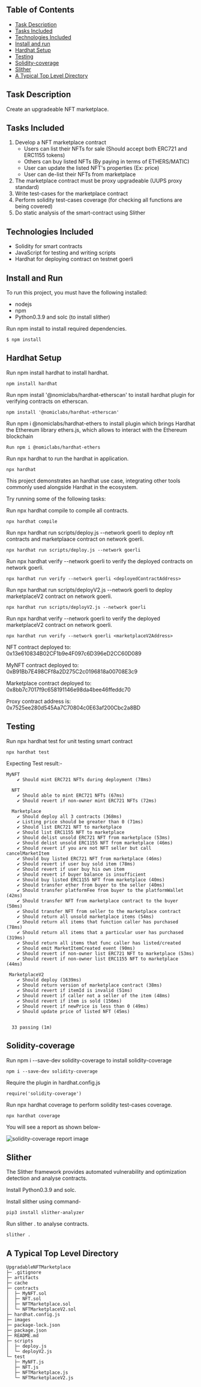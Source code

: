 ## Table of Contents

- [Task Description](#task-description)
- [Tasks Included](#tasks-included)
- [Technologies Included](#technologies-included)
- [Install and run](#install-and-run)
- [Hardhat Setup](#hardhat-setup)
- [Testing](#testing)
- [Solidity-coverage](#solidity-coverage)
- [Slither](#slither)
- [A Typical Top Level Directory](#a-typical-top-level-directory)

## Task Description

Create an upgradeable NFT marketplace.

## Tasks Included

1. Develop a NFT marketplace contract
   - Users can list their NFTs for sale (Should accept both ERC721 and ERC1155 tokens)
   - Others can buy listed NFTs (By paying in terms of ETHERS/MATIC)
   - User can update the listed NFT's properties (Ex: price)
   - User can de-list their NFTs from marketplace
2. The marketplace contract must be proxy upgradeable (UUPS proxy standard)
3. Write test-cases for the marketplace contract
4. Perform solidity test-cases coverage (for checking all functions are being covered)
5. Do static analysis of the smart-contract using Slither

## Technologies Included

- Solidity for smart contracts
- JavaScript for testing and writing scripts
- Hardhat for deploying contract on testnet goerli

## Install and Run

To run this project, you must have the following installed:

- nodejs
- npm
- Python0.3.9 and solc (to install slither)

Run npm install to install required dependencies.

```
$ npm install
```

## Hardhat Setup

Run npm install hardhat to install hardhat.

```
npm install hardhat
```

Run npm install '@nomiclabs/hardhat-etherscan' to install hardhat plugin for verifying contracts on etherscan.

```
npm install '@nomiclabs/hardhat-etherscan'
```

Run npm i @nomiclabs/hardhat-ethers to install plugin which brings Hardhat the Ethereum library ethers.js, which allows to interact with the Ethereum blockchain

```
Run npm i @nomiclabs/hardhat-ethers
```

Run npx hardhat to run the hardhat in application.

```
npx hardhat
```

This project demonstrates an hardhat use case, integrating other tools commonly used alongside Hardhat in the ecosystem.

Try running some of the following tasks:

Run npx hardhat compile to compile all contracts.

```
npx hardhat compile
```

Run npx hardhat run scripts/deploy.js --network goerli to deploy nft contracts and marketplaace contract on network goerli.

```
npx hardhat run scripts/deploy.js --network goerli
```

Run npx hardhat verify --network goerli <deployedContractAddress> to verify the deployed contracts on network goerli.

```
npx hardhat run verify --network goerli <deployedContractAddress>
```

Run npx hardhat run scripts/deployV2.js --network goerli to deploy marketplaceV2 contract on network goerli.

```
npx hardhat run scripts/deployV2.js --network goerli
```

Run npx hardhat verify --network goerli <marketplaceV2Address> to verify the deployed marketplaceV2 contract on network goerli.

```
npx hardhat run verify --network goerli <marketplaceV2Address>
```

NFT contract deployed to: 0x13e610834B02CF1b9e4F097c6D396eD2CC60D089

MyNFT contract deployed to: 0xB91Bb7E498CFf8a2D275C2c0196818a00708E3c9

Marketplace contract deployed to: 0x8bb7c7017f9c658191146e98da4bee46ffeddc70

Proxy contract address is: 0x7525ee280d545Aa7C70804c0E63af200Cbc2a8BD

## Testing

Run npx hardhat test for unit testing smart contract

```
npx hardhat test
```

Expecting Test result:-

```
MyNFT
    ✔ Should mint ERC721 NFTs during deployment (78ms)

  NFT
    ✔ Should able to mint ERC721 NFTs (67ms)
    ✔ Should revert if non-owner mint ERC721 NFTs (72ms)

  Marketplace
    ✔ Should deploy all 3 contracts (368ms)
    ✔ Listing price should be greater than 0 (71ms)
    ✔ Should list ERC721 NFT to marketplace
    ✔ Should list ERC1155 NFT to marketplace
    ✔ Should delist unsold ERC721 NFT from marketplace (53ms)
    ✔ Should delist unsold ERC1155 NFT from marketplace (46ms)
    ✔ Should revert if you are not NFT seller but call cancelMarketItem
    ✔ Should buy listed ERC721 NFT from marketplace (46ms)
    ✔ Should revert if user buy sold item (78ms)
    ✔ Should revert if user buy his own item
    ✔ Should revert if buyer balance is insufficient
    ✔ Should buy listed ERC1155 NFT from marketplace (40ms)
    ✔ Should transfer ether from buyer to the seller (40ms)
    ✔ Should transfer platformFee from buyer to the platformWallet (42ms)
    ✔ Should transfer NFT from marketplace contract to the buyer (50ms)
    ✔ Should transfer NFT from seller to the marketplace contract
    ✔ Should return all unsold marketplace items (54ms)
    ✔ Should return all items that function caller has purchased  (78ms)
    ✔ Should return all items that a particular user has purchased  (319ms)
    ✔ Should return all items that func caller has listed/created
    ✔ Should emit MarketItemCreated event (90ms)
    ✔ Should revert if non-owner list ERC721 NFT to marketplace (53ms)
    ✔ Should revert if non-owner list ERC1155 NFT to marketplace (44ms)

 MarketplaceV2
    ✔ Should deploy (1639ms)
    ✔ Should return version of marketplace contract (38ms)
    ✔ Should revert if itemId is invalid (51ms)
    ✔ Should revert if caller not a seller of the item (48ms)
    ✔ Should revert if item is sold (156ms)
    ✔ Should revert if newPrice is less than 0 (49ms)
    ✔ Should update price of listed NFT (45ms)


  33 passing (1m)

```

## Solidity-coverage

Run npm i --save-dev solidity-coverage to install solidity-coverage

```
npm i --save-dev solidity-coverage
```

Require the plugin in hardhat.config.js

```
require('solidity-coverage')
```

Run npx hardhat coverage to perform solidity test-cases coverage.

```
npx hardhat coverage
```

You will see a report as shown below-

![solidity-coverage report image](./images/solidity-coverage-report.png?raw=true)

## Slither

The Slither framework provides automated vulnerability and optimization detection and analyse contracts.

Install Python0.3.9 and solc.

Install slither using command-

```
pip3 install slither-analyzer
```

Run slither . to analyse contracts.

```
slither .

```

## A Typical Top Level Directory

```
UpgradableNFTMarketplace
├─ .gitignore
├─ artifacts
├─ cache
├─ contracts
│  ├─ MyNFT.sol
│  ├─ NFT.sol
│  ├─ NFTMarketplace.sol
│  └─ NFTMarketplaceV2.sol
├─ hardhat.config.js
├─ images
├─ package-lock.json
├─ package.json
├─ README.md
├─ scripts
│  ├─ deploy.js
│  └─ deployV2.js
└─ test
   ├─ MyNFT.js
   ├─ NFT.js
   ├─ NFTMarketplace.js
   └─ NFTMarketplaceV2.js

```
